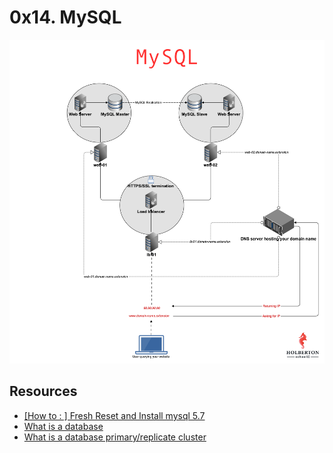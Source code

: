 # 0x14. MySQL

![Mysql](/images/14_1.png)

## Resources
- [[How to : ] Fresh Reset and Install mysql 5.7](https://docs.google.com/document/d/1btVRofXP75Cj90_xq2x8AmzuMPOKq6D_Dt_SCDD6GrU/edit)
- [What is a database](https://www.techtarget.com/searchdatamanagement/definition/database)
- [What is a database primary/replicate cluster](https://www.digitalocean.com/community/tutorials/how-to-choose-a-redundancy-plan-to-ensure-high-availability#sql-replication)